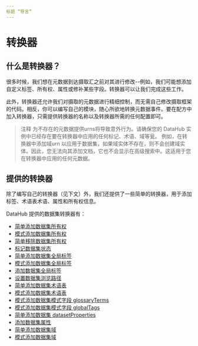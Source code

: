 ```yaml
---
标题 “导言”
---
```


# 转换器

## 什么是转换器？

很多时候，我们想在元数据到达摄取汇之前对其进行修改--例如，我们可能想添加自定义标签、所有权、属性或修补某些字段。转换器可以让我们完成这些工作。

此外，转换器还允许我们对摄取的元数据进行精细控制，而无需自己修改摄取框架的代码。相反，你可以编写自己的模块，随心所欲地转换元数据事件。要在配方中加入转换器，只需提供转换器的名称以及转换器所需的任何配置即可。

> 注释
  为不存在的元数据提供urns将导致意外行为。请确保您的 DataHub 实例中已经存在要在转换器中应用的任何标记、术语、域等瓮。
  例如，在转换器中添加域urn 以应用于数据集，如果域实体不存在，则不会创建域实体。因此，您无法向其添加文档，它也不会显示在高级搜索中。这适用于您在转换器中应用的任何元数据。

## 提供的转换器

除了编写自己的转换器（见下文）外，我们还提供了一些简单的转换器，用于添加标签、术语表术语、属性和所有权信息。

DataHub 提供的数据集转换器有：

- [简单添加数据集所有权](./dataset_transformer.md#simple-add-dataset-ownership)
- [模式添加数据集所有权](./dataset_transformer.md#pattern-add-dataset-ownership)
- [简单移除数据集所有权](./dataset_transformer.md#simple-remove-dataset-ownership)
- [标记数据集状态](./dataset_transformer.md#mark-dataset-status)
- [简单添加数据集全局标签](./dataset_transformer.md#simple-add-dataset-globaltags)
- [模式添加数据集全局标签](./dataset_transformer.md#pattern-add-dataset-globaltags)
- [添加数据集全局标签](./dataset_transformer.md#add-dataset-globaltags)
- [设置数据集浏览路径](./dataset_transformer.md#set-dataset-browsepath)
- [简单添加数据集术语表](./dataset_transformer.md#simple-add-dataset-glossaryterms)
- [模式添加数据集术语表](./dataset_transformer.md#pattern-add-dataset-glossaryterms)
- [模式添加数据集模式字段 glossaryTerms](./dataset_transformer.md#pattern-add-dataset-schema-field-glossaryterms)
- [模式添加数据集模式字段 globalTags](./dataset_transformer.md#pattern-add-dataset-schema-field-globaltags)
- [简单添加数据集 datasetProperties](./dataset_transformer.md#simple-add-dataset-datasetproperties)
- [添加数据集属性](./dataset_transformer.md#add-dataset-datasetproperties)
- [简单添加数据集域](./dataset_transformer.md#simple-add-dataset-domains)
- [模式添加数据集域](./dataset_transformer.md#pattern-add-dataset-domains)
